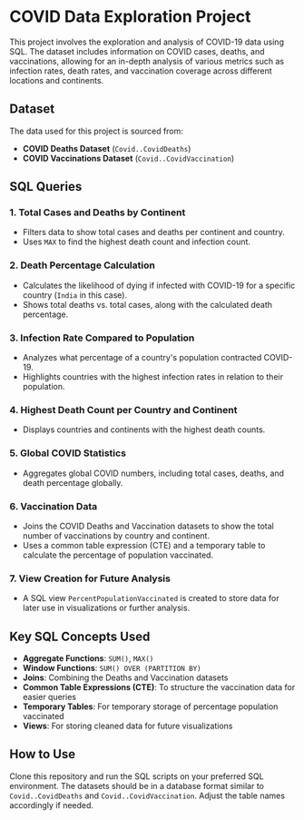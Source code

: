 # COVID Data Exploration Project

This project involves the exploration and analysis of COVID-19 data using SQL. The dataset includes information on COVID cases, deaths, and vaccinations, allowing for an in-depth analysis of various metrics such as infection rates, death rates, and vaccination coverage across different locations and continents.

## Dataset

The data used for this project is sourced from:

- **COVID Deaths Dataset** (`Covid..CovidDeaths`)
- **COVID Vaccinations Dataset** (`Covid..CovidVaccination`)

## SQL Queries

### 1. **Total Cases and Deaths by Continent**

- Filters data to show total cases and deaths per continent and country.
- Uses `MAX` to find the highest death count and infection count.

### 2. **Death Percentage Calculation**

- Calculates the likelihood of dying if infected with COVID-19 for a specific country (`India` in this case).
- Shows total deaths vs. total cases, along with the calculated death percentage.

### 3. **Infection Rate Compared to Population**

- Analyzes what percentage of a country's population contracted COVID-19.
- Highlights countries with the highest infection rates in relation to their population.

### 4. **Highest Death Count per Country and Continent**

- Displays countries and continents with the highest death counts.

### 5. **Global COVID Statistics**

- Aggregates global COVID numbers, including total cases, deaths, and death percentage globally.

### 6. **Vaccination Data**

- Joins the COVID Deaths and Vaccination datasets to show the total number of vaccinations by country and continent.
- Uses a common table expression (CTE) and a temporary table to calculate the percentage of population vaccinated.

### 7. **View Creation for Future Analysis**

- A SQL view `PercentPopulationVaccinated` is created to store data for later use in visualizations or further analysis.

## Key SQL Concepts Used

- **Aggregate Functions**: `SUM()`, `MAX()`
- **Window Functions**: `SUM() OVER (PARTITION BY)`
- **Joins**: Combining the Deaths and Vaccination datasets
- **Common Table Expressions (CTE)**: To structure the vaccination data for easier queries
- **Temporary Tables**: For temporary storage of percentage population vaccinated
- **Views**: For storing cleaned data for future visualizations

## How to Use

Clone this repository and run the SQL scripts on your preferred SQL environment. The datasets should be in a database format similar to `Covid..CovidDeaths` and `Covid..CovidVaccination`. Adjust the table names accordingly if needed.
